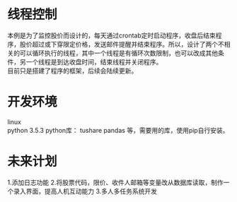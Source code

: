 #  线程控制

本例是为了监控股价而设计的，每天通过crontab定时启动程序，收盘后结束程序，股价超过或下穿限定价格，发送邮件提醒并结束程序。所以，设计了两个不相关的可以循环执行的线程，其中一个线程是有循环次数限制，也可以改成其他条件，另一个线程是到达收盘时间，结束线程并关闭程序。<br>
目前只是搭建了程序的框架，后续会陆续更新。

#  开发环境

linux<br>
python 3.5.3
python库：
  tushare
  pandas 等，需要用的库，使用pip自行安装。

#  未来计划

1.添加日志功能
2.将股票代码，限价、收件人邮箱等变量改从数据库读取，制作一个录入界面，提高人机互动能力
3.多人多任务系统开发

